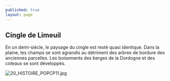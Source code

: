 ```yaml
---
published: true
layout: page
---
```


## Cingle de Limeuil

En un demi-siècle, le paysage du cingle est resté quasi identique. Dans la plaine, les champs se sont agrandis au détriment des arbres de bordure des anciennes parcelles. Les boisements des berges de la Dordogne et des coteaux se sont développés.

![20_HISTOIRE_POPCP11.jpg]({{site.baseurl}}/data/images/24/histoire/20_HISTOIRE_POPCP11.jpg)


